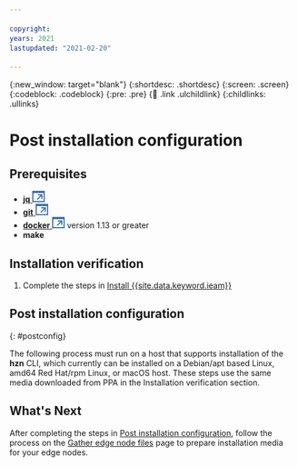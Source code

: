 ```yaml
---

copyright:
years: 2021
lastupdated: "2021-02-20"

---
```


{:new_window: target="blank"}
{:shortdesc: .shortdesc}
{:screen: .screen}
{:codeblock: .codeblock}
{:pre: .pre}
{:child: .link .ulchildlink}
{:childlinks: .ullinks}

# Post installation configuration

## Prerequisites

* [**jq** ![Opens in a new tab](../images/icons/launch-glyph.svg "Opens in a new tab")](https://stedolan.github.io/jq/download/)
* [**git** ![Opens in a new tab](../images/icons/launch-glyph.svg "Opens in a new tab")](https://git-scm.com/downloads)
* [**docker** ![Opens in a new tab](../images/icons/launch-glyph.svg "Opens in a new tab")](https://docs.docker.com/get-docker/) version 1.13 or greater
* **make**

## Installation verification

1. Complete the steps in [Install {{site.data.keyword.ieam}}](online_installation.md)


## Post installation configuration
{: #postconfig}

The following process must run on a host that supports installation of the **hzn** CLI, which currently can be installed on a Debian/apt based Linux, amd64 Red Hat/rpm Linux, or macOS host. These steps use the same media downloaded from PPA in the Installation verification section.

## What's Next

After completing the steps in [Post installation configuration](#postconfig), follow the process on the [Gather edge node files](gather_files.md) page to prepare installation media for your edge nodes.
